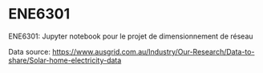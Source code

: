 # ENE6301
ENE6301: Jupyter notebook pour le projet de dimensionnement de réseau

Data source:
https://www.ausgrid.com.au/Industry/Our-Research/Data-to-share/Solar-home-electricity-data